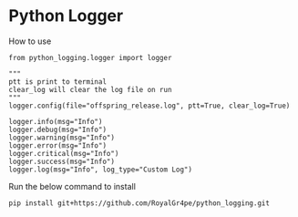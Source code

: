 # Python Logger 

How to use


```
from python_logging.logger import logger

"""
ptt is print to terminal
clear_log will clear the log file on run
"""
logger.config(file="offspring_release.log", ptt=True, clear_log=True)

logger.info(msg="Info")
logger.debug(msg="Info")
logger.warning(msg="Info")
logger.error(msg="Info")
logger.critical(msg="Info")
logger.success(msg="Info")
logger.log(msg="Info", log_type="Custom Log")
```

Run the below command to install

    pip install git+https://github.com/RoyalGr4pe/python_logging.git
